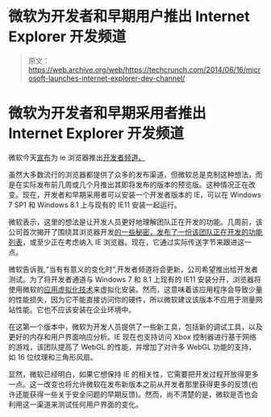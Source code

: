 # 微软为开发者和早期用户推出 Internet Explorer 开发频道 

> 原文：<https://web.archive.org/web/https://techcrunch.com/2014/06/16/microsoft-launches-internet-explorer-dev-channel/>

# 微软为开发者和早期采用者推出 Internet Explorer 开发频道

微软今天[宣布](https://web.archive.org/web/20230102132802/http://blogs.msdn.com/b/ie/)为 ie 浏览器推出[开发者频道。](https://web.archive.org/web/20230102132802/http://devchannel.modern.ie/)

虽然大多数流行的浏览器都提供了众多的发布渠道，但微软总是克制这种想法，而是在实际发布前几周或几个月推出其即将发布的版本的预览版。这种情况正在改变。现在，开发者和早期采用者可以安装一个开发者版本的 IE，可以在 Windows 7 SP1 和 Windows 8.1 上与现有的 IE11 安装一起运行。

微软表示，这里的想法是让开发人员更好地理解团队正在开发的功能。几周前，该公司首次揭开了围绕其浏览器开发[的一些秘密，发布了](https://web.archive.org/web/20230102132802/https://techcrunch.com/2014/05/28/microsoft-plans-to-bring-http2-web-audio-and-javascript-promises-to-the-next-version-of-ie/)[一份该团队正在开发的功能列表](https://web.archive.org/web/20230102132802/http://status.modern.ie/)，或至少正在考虑纳入 IE 浏览器。现在，它通过实际传送字节来跟进这一点。

微软告诉我,“当有有意义的变化时”,开发者频道将会更新，公司希望推出给开发者测试。为了将开发者通道与 Windows 7 和 8.1 上现有的 IE11 安装分开，浏览器将使用微软的[应用虚拟化技术](https://web.archive.org/web/20230102132802/http://www.microsoft.com/en-us/windows/enterprise/products-and-technologies/mdop/app-v.aspx)来虚拟化安装。然而，这意味着该应用程序会导致少量的性能损失，因为它不能直接访问你的硬件，所以微软建议该版本不应用于测量网站性能。它也不应该安装在企业环境中。

在这第一个版本中，微软为开发人员提供了一些新工具，包括新的调试工具，以及更好的内存和用户界面响应分析。IE 现在也支持访问 Xbox 控制器进行基于网络的游戏，该团队提高了 WebGL 的性能，并增加了对许多 WebGL 功能的支持，如 16 位纹理和三角形风扇。

显然，微软已经明白，如果它想保持 IE 的相关性，它需要把开发过程开放得更多一点。这一改变也将允许微软在发布新版本之前从开发者那里获得更多的反馈(也许还能获得一些关于安全问题的早期反馈)。然而，尚不清楚的是，微软是否也会利用这一渠道来测试任何用户界面的变化。